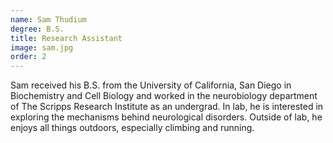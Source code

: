 ```yaml
---
name: Sam Thudium
degree: B.S.
title: Research Assistant
image: sam.jpg
order: 2
---
```

Sam received his B.S. from the University of California, San Diego in Biochemistry and Cell Biology and worked in the neurobiology department of The Scripps Research Institute as an undergrad. In lab, he is interested in exploring the mechanisms behind neurological disorders. Outside of lab, he enjoys all things outdoors, especially climbing and running.